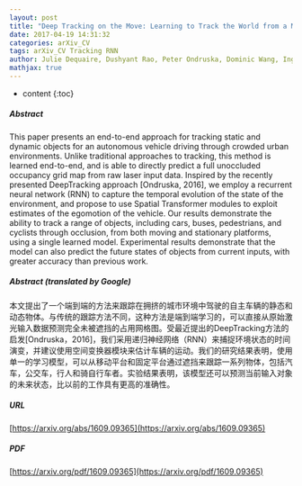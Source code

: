 ```yaml
---
layout: post
title: "Deep Tracking on the Move: Learning to Track the World from a Moving Vehicle using Recurrent Neural Networks"
date: 2017-04-19 14:31:32
categories: arXiv_CV
tags: arXiv_CV Tracking RNN
author: Julie Dequaire, Dushyant Rao, Peter Ondruska, Dominic Wang, Ingmar Posner
mathjax: true
---
```


* content
{:toc}

##### Abstract
This paper presents an end-to-end approach for tracking static and dynamic objects for an autonomous vehicle driving through crowded urban environments. Unlike traditional approaches to tracking, this method is learned end-to-end, and is able to directly predict a full unoccluded occupancy grid map from raw laser input data. Inspired by the recently presented DeepTracking approach [Ondruska, 2016], we employ a recurrent neural network (RNN) to capture the temporal evolution of the state of the environment, and propose to use Spatial Transformer modules to exploit estimates of the egomotion of the vehicle. Our results demonstrate the ability to track a range of objects, including cars, buses, pedestrians, and cyclists through occlusion, from both moving and stationary platforms, using a single learned model. Experimental results demonstrate that the model can also predict the future states of objects from current inputs, with greater accuracy than previous work.

##### Abstract (translated by Google)
本文提出了一个端到端的方法来跟踪在拥挤的城市环境中驾驶的自主车辆的静态和动态物体。与传统的跟踪方法不同，这种方法是端到端学习的，可以直接从原始激光输入数据预测完全未被遮挡的占用网格图。受最近提出的DeepTracking方法的启发[Ondruska，2016]，我们采用递归神经网络（RNN）来捕捉环境状态的时间演变，并建议使用空间变换器模块来估计车辆的运动。我们的研究结果表明，使用单一的学习模型，可以从移动平台和固定平台通过遮挡来跟踪一系列物体，包括汽车，公交车，行人和骑自行车者。实验结果表明，该模型还可以预测当前输入对象的未来状态，比以前的工作具有更高的准确性。

##### URL
[https://arxiv.org/abs/1609.09365](https://arxiv.org/abs/1609.09365)

##### PDF
[https://arxiv.org/pdf/1609.09365](https://arxiv.org/pdf/1609.09365)

